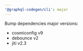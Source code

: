 ```yaml
---
'@graphql-codegen/cli': major
---
```


Bump dependencies major versions:

- cosmiconfig v9
- debounce v2
- jiti v2.3
